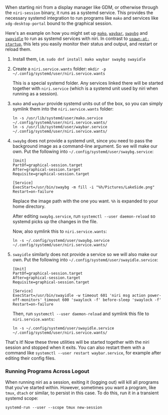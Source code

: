 When starting niri from a display manager like GDM, or otherwise through the `niri-session` binary, it runs as a systemd service.
This provides the necessary systemd integration to run programs like `mako` and services like `xdg-desktop-portal` bound to the graphical session.

Here's an example on how you might set up [`mako`](https://github.com/emersion/mako), [`waybar`](https://github.com/Alexays/Waybar), [`swaybg`](https://github.com/swaywm/swaybg) and [`swayidle`](https://github.com/swaywm/swayidle) to run as systemd services with niri.
In contrast to [`spawn-at-startup`](./Configuration:-Miscellaneous.md#spawn-at-startup), this lets you easily monitor their status and output, and restart or reload them.

1. Install them, i.e. `sudo dnf install mako waybar swaybg swayidle`
2. Create a `niri.service.wants` folder: `mkdir -p ~/.config/systemd/user/niri.service.wants`

    This is a special systemd folder.
    Any services linked there will be started together with `niri.service` (which is a systemd unit used by niri when running as a session).

3. `mako` and `waybar` provide systemd units out of the box, so you can simply symlink them into the `niri.service.wants` folder:

    ```
    ln -s /usr/lib/systemd/user/mako.service ~/.config/systemd/user/niri.service.wants/
    ln -s /usr/lib/systemd/user/waybar.service ~/.config/systemd/user/niri.service.wants/
    ```

4. `swaybg` does not provide a systemd unit, since you need to pass the background image as a command-line argument.
    So we will make our own.
    Put the following into `~/.config/systemd/user/swaybg.service`:

    ```
    [Unit]
    PartOf=graphical-session.target
    After=graphical-session.target
    Requisite=graphical-session.target

    [Service]
    ExecStart=/usr/bin/swaybg -m fill -i "%h/Pictures/LakeSide.png"
    Restart=on-failure
    ```

    Replace the image path with the one you want.
    `%h` is expanded to your home directory.

    After editing `swaybg.service`, run `systemctl --user daemon-reload` so systemd picks up the changes in the file.

    Now, also symlink this to `niri.service.wants`:

    ```
    ln -s ~/.config/systemd/user/swaybg.service ~/.config/systemd/user/niri.service.wants/
    ```

5. `swayidle` similarly does not provide a service so we will also make our own. Put the following into `~/.config/systemd/user/swayidle.service`:

    ```
    [Unit]
    PartOf=graphical-session.target
    After=graphical-session.target
    Requisite=graphical-session.target

    [Service]
    ExecStart=/usr/bin/swayidle -w timeout 601 'niri msg action power-off-monitors' timeout 600 'swaylock -f' before-sleep 'swaylock -f'
    Restart=on-failure
    ```

    Then, run `systemctl --user daemon-reload` and symlink this file to `niri.service.wants`:

    ```
    ln -s ~/.config/systemd/user/swayidle.service ~/.config/systemd/user/niri.service.wants/
    ```

That's it!
Now these three utilities will be started together with the niri session and stopped when it exits.
You can also restart them with a command like `systemctl --user restart waybar.service`, for example after editing their config files.

### Running Programs Across Logout

When running niri as a session, exiting it (logging out) will kill all programs that you've started within. However, sometimes you want a program, like `tmux`, `dtach` or similar, to persist in this case. To do this, run it in a transient systemd scope:

```
systemd-run --user --scope tmux new-session
```